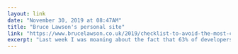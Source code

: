 ```yaml
---
layout: link 
date: "November 30, 2019 at 08:47AM"
title: "Bruce Lawson's personal site"
link: "https://www.brucelawson.co.uk/2019/checklist-to-avoid-the-most-common-accessibility-errors/"
excerpt: "Last week I was moaning about the fact that 63% of developers surveyed don’t test accessibility. And I was banging on about editing a ‘learn HTML’ book which was riddled with basic accessibility errors, when Frederik replied in order to shut my whining and make me do something about it:"
---
```

